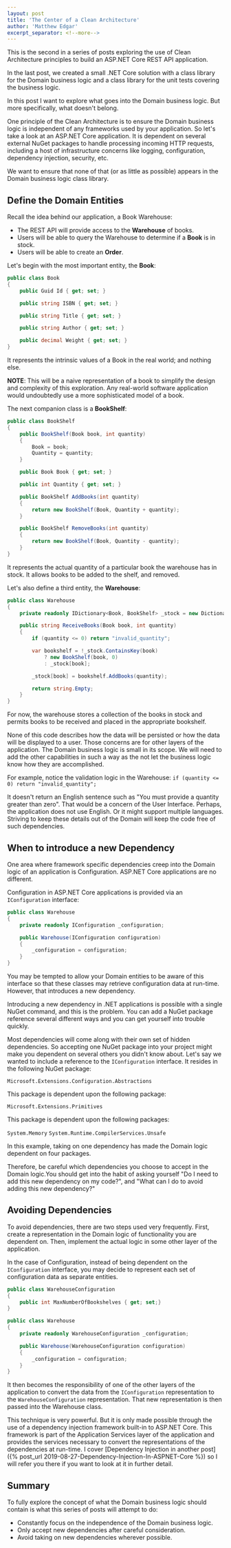 ```yaml
---
layout: post
title: 'The Center of a Clean Architecture'
author: 'Matthew Edgar'
excerpt_separator: <!--more-->
---
```


This is the second in a series of posts exploring the use of Clean Architecture principles to
build an ASP.NET Core REST API application.

In the last post, we created a small .NET Core solution with a class library for the Domain business
logic and a class library for the unit tests covering the business logic.

In this post I want to explore what goes into the Domain business logic. But more specifically, what
doesn't belong.

<!--more-->

One principle of the Clean Architecture is to ensure the Domain business logic is independent
of any frameworks used by your application. So let's take a look at an ASP.NET Core application. It
is dependent on several external NuGet packages to handle processing incoming HTTP requests, including a
host of infrastructure concerns like logging, configuration, dependency injection, security, etc.

We want to ensure that none of that (or as little as possible) appears in the Domain business logic
class library.

## Define the Domain Entities

Recall the idea behind our application, a Book Warehouse:

- The REST API will provide access to the **Warehouse** of books.
- Users will be able to query the Warehouse to determine if a **Book** is in stock.
- Users will be able to create an **Order**.

Let's begin with the most important entity, the **Book**:

```csharp
public class Book
{
    public Guid Id { get; set; }

    public string ISBN { get; set; }

    public string Title { get; set; }

    public string Author { get; set; }

    public decimal Weight { get; set; }
}
```

It represents the intrinsic values of a Book in the real world; and nothing else.

**NOTE**: This will be a naive representation of a book to simplify the design and complexity of
this exploration. Any real-world software application would undoubtedly use a more sophisticated model of
a book.

The next companion class is a **BookShelf**:

```csharp
public class BookShelf
{
    public BookShelf(Book book, int quantity)
    {
        Book = book;
        Quantity = quantity;
    }

    public Book Book { get; set; }

    public int Quantity { get; set; }

    public BookShelf AddBooks(int quantity)
    {
        return new BookShelf(Book, Quantity + quantity);
    }

    public BookShelf RemoveBooks(int quantity)
    {
        return new BookShelf(Book, Quantity - quantity);
    }
}
```

It represents the actual quantity of a particular book the warehouse has in stock. It allows
books to be added to the shelf, and removed.

Let's also define a third entity, the **Warehouse**:

```csharp
public class Warehouse
{
    private readonly IDictionary<Book, BookShelf> _stock = new Dictionary<Book, BookShelf>();

    public string ReceiveBooks(Book book, int quantity)
    {
        if (quantity <= 0) return "invalid_quantity";

        var bookshelf = !_stock.ContainsKey(book)
            ? new BookShelf(book, 0)
            : _stock[book];

        _stock[book] = bookshelf.AddBooks(quantity);

        return string.Empty;
    }
}
```

For now, the warehouse stores a collection of the books in stock and permits books to be received
and placed in the appropriate bookshelf.

None of this code describes how the data will be persisted or how the data will be displayed to a user. Those
concerns are for other layers of the application. The Domain business logic is small in its scope. We will
need to add the other capabilities in such a way as the not let the business logic know how they are accomplished.

For example, notice the validation logic in the Warehouse: `if (quantity <= 0) return "invalid_quantity";`

It doesn't return an English sentence such as "You must provide a quantity greater than zero". That would be
a concern of the User Interface. Perhaps, the application does not use English. Or it might support
multiple languages. Striving to keep these details out of the Domain will keep the code free of such dependencies.

## When to introduce a new Dependency

One area where framework specific dependencies creep into the Domain logic of an application is Configuration. ASP.NET Core applications are no different.

Configuration in ASP.NET Core applications is provided via an `IConfiguration` interface:

```csharp
public class Warehouse
{
    private readonly IConfiguration _configuration;

    public Warehouse(IConfiguration configuration)
    {
        _configuration = configuration;
    }
}
```

You may be tempted to allow your Domain entities to be aware of this interface so that these classes may retrieve
configuration data at run-time. However, that introduces a new dependency.

Introducing a new dependency in .NET applications is possible with a single NuGet command, and this is the problem.
You can add a NuGet package reference several different ways and you can get yourself into trouble quickly.

Most dependencies will come along with their own set of hidden dependencies. So accepting one NuGet package
into your project might make you dependent on several others you didn't know about. Let's say we wanted to
include a reference to the `IConfiguration` interface. It resides in the following NuGet package:

`Microsoft.Extensions.Configuration.Abstractions`

This package is dependent upon the following package:

`Microsoft.Extensions.Primitives`

This package is dependent upon the following packages:

`System.Memory`
`System.Runtime.CompilerServices.Unsafe`

In this example, taking on one dependency has made the Domain logic dependent on
four packages.

Therefore, be careful which dependencies you choose to accept in the Domain logic.You should get into
the habit of asking yourself "Do I need to add this new dependency on my code?", and "What can I do to avoid
adding this new dependency?"

## Avoiding Dependencies

To avoid dependencies, there are two steps used very frequently. First, create a representation in the Domain logic
of functionality you are dependent on. Then, implement the actual logic in some other layer of the application.

In the case of Configuration, instead of being dependent on the `IConfiguration` interface, you may decide to
represent each set of configuration data as separate entities.

```csharp
public class WarehouseConfiguration
{
    public int MaxNumberOfBookshelves { get; set;}
}

public class Warehouse
{
    private readonly WarehouseConfiguration _configuration;

    public Warehouse(WarehouseConfiguration configuration)
    {
        _configuration = configuration;
    }
}
```

It then becomes the responsibility of one of the other layers of the application to convert the
data from the `IConfiguration` representation to the `WarehouseConfiguration` representation. That
new representation is then passed into the Warehouse class.

This technique is very powerful. But it is only made possible through the use of a
dependency injection framework built-in to ASP.NET Core. This framework is part of the Application Services layer
of the application and provides the services necessary to convert the representations of the dependencies
at run-time. I cover [Dependency Injection in another post]({% post_url 2019-08-27-Dependency-Injection-In-ASPNET-Core %}) so I will refer you there if you want to look at it
in further detail.

## Summary

To fully explore the concept of what the Domain business logic should contain is what this series of posts will attempt to do:

- Constantly focus on the independence of the Domain business logic.
- Only accept new dependencies after careful consideration.
- Avoid taking on new dependencies wherever possible.
